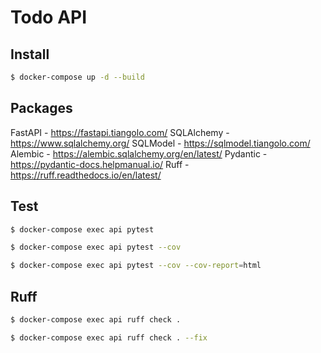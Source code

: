 # Todo API


## Install

```bash
$ docker-compose up -d --build
```

## Packages

FastAPI - https://fastapi.tiangolo.com/
SQLAlchemy - https://www.sqlalchemy.org/
SQLModel - https://sqlmodel.tiangolo.com/
Alembic - https://alembic.sqlalchemy.org/en/latest/
Pydantic - https://pydantic-docs.helpmanual.io/
Ruff - https://ruff.readthedocs.io/en/latest/

## Test

```bash
$ docker-compose exec api pytest
```

```bash
$ docker-compose exec api pytest --cov
```

```bash
$ docker-compose exec api pytest --cov --cov-report=html
```

## Ruff

```bash
$ docker-compose exec api ruff check .
```

```bash
$ docker-compose exec api ruff check . --fix
```
